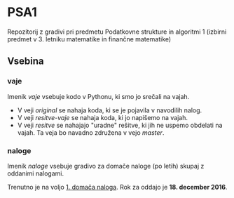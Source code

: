 # PSA1
Repozitorij z gradivi pri predmetu Podatkovne strukture in algoritmi 1 (izbirni predmet v 3. letniku matematike in finančne matematike)

## Vsebina

### vaje

Imenik *vaje* vsebuje kodo v Pythonu, ki smo jo srečali na vajah.

* V veji *original*  se nahaja koda, ki se je pojavila v navodilih nalog.
* V veji *resitve-vaje* se nahaja koda, ki jo napišemo na vajah.
* V veji *resitve* se nahajajo "uradne" rešitve, ki jih ne uspemo obdelati na vajah. Ta veja bo navadno združena v vejo *master*.

### naloge

Imenik *naloge* vsebuje gradivo za domače naloge (po letih) skupaj z oddanimi nalogami.

Trenutno je na voljo [1. domača naloga](naloge/2016/dn1/). Rok za oddajo je **18. december 2016**.
